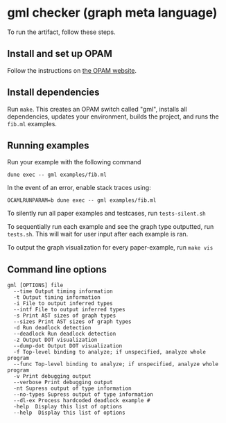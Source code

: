# gml checker (graph meta language)

To run the artifact, follow these steps.

## Install and set up OPAM

Follow the instructions on [the OPAM website][opam].

## Install dependencies

Run `make`.  This creates an OPAM switch called "gml", installs all
dependencies, updates your environment, builds the project, and runs the
`fib.ml` examples.

## Running examples

Run your example with the following command
```
dune exec -- gml examples/fib.ml
```

In the event of an error, enable stack traces using:
```
OCAMLRUNPARAM=b dune exec -- gml examples/fib.ml
```

To silently run all paper examples and testcases, run `tests-silent.sh`

To sequentially run each example and see the graph type outputted, run `tests.sh`. This will wait for user input after each example is ran.

To output the graph visualization for every paper-example, run `make vis`

## Command line options

```
gml [OPTIONS] file
  --time Output timing information
  -t Output timing information
  -i File to output inferred types
  --intf File to output inferred types
  -s Print AST sizes of graph types
  --sizes Print AST sizes of graph types
  -d Run deadlock detection
  --deadlock Run deadlock detection
  -z Output DOT visualization
  --dump-dot Output DOT visualization
  -f Top-level binding to analyze; if unspecified, analyze whole program
  --func Top-level binding to analyze; if unspecified, analyze whole program
  -v Print debugging output
  --verbose Print debugging output
  -nt Supress output of type information
  --no-types Supress output of type information
  --dl-ex Process hardcoded deadlock example #
  -help  Display this list of options
  --help  Display this list of options
```

  [opam]: https://opam.ocaml.org/doc/install.html
